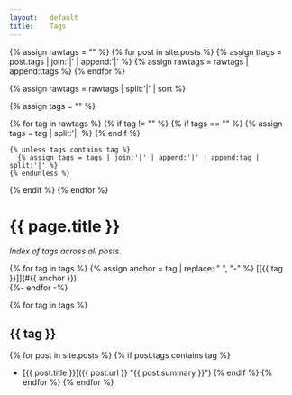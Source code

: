 ```yaml
---
layout:   default
title:    Tags
---
```


{% assign rawtags = "" %}
{% for post in site.posts %}
  {% assign ttags = post.tags | join:'|' | append:'|' %}
  {% assign rawtags = rawtags | append:ttags %}
{% endfor %}

{% assign rawtags = rawtags | split:'|' | sort %}

{% assign tags = "" %}

{% for tag in rawtags %}
  {% if tag != "" %}
    {% if tags == "" %}
      {% assign tags = tag | split:'|' %}
    {% endif %}

    {% unless tags contains tag %}
      {% assign tags = tags | join:'|' | append:'|' | append:tag | split:'|' %}
    {% endunless %}
  {% endif %}
{% endfor %}

# {{ page.title }}

_Index of tags across all posts._

{% for tag in tags %}
{% assign anchor = tag | replace: " ", "-" %}
[[{{ tag }}]](#{{ anchor }})<br>
{%- endfor -%}

{% for tag in tags %}
## {{ tag }}
{% for post in site.posts %}
{% if post.tags contains tag %}
 - [{{ post.title }}]({{ post.url }} "{{ post.summary }}")
{% endif %}
{% endfor %}
{% endfor %}
